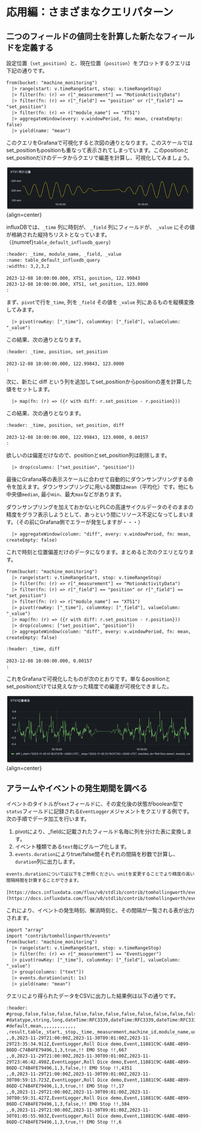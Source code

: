 # 応用編：さまざまなクエリパターン

## 二つのフィールドの値同士を計算した新たなフィールドを定義する

設定位置（`set_position`）と、現在位置（`position`）をプロットするクエリは下記の通りです。

```{code-block} flux
from(bucket: "machine_monitoring")
  |> range(start: v.timeRangeStart, stop: v.timeRangeStop)
  |> filter(fn: (r) => r["_measurement"] == "MotionActivityData")
  |> filter(fn: (r) => r["_field"] == "position" or r["_field"] == "set_position")
  |> filter(fn: (r) => r["module_name"] == "XTS1")
  |> aggregateWindow(every: v.windowPeriod, fn: mean, createEmpty: false)
  |> yield(name: "mean")
```

このクエリをGrafanaで可視化すると次図の通りとなります。このスケールではset_positionもpositionも重なって表示されてしまっています。このpositionとset_positionだけのデータからクエリで編差を計算し、可視化してみましょう。

![](assets/2023-12-14-13-30-36.png){align=center}

influxDBでは、`_time` 列に時刻が、 `_field` 列にフィールドが、 `_value` にその値が格納された縦持ちリストとなっています。（{numref}`table_default_influxdb_query`）

```{csv-table} influxDBの抽出結果
:header: _time, module_name, _field, _value
:name: table_default_influxdb_query
:widths: 3,2,3,2

2023-12-08 10:00:00.000, XTS1, position, 122.99843
2023-12-08 10:00:00.000, XTS1, set_position, 123.0000
:
```

まず、`pivot`で行を`_time`, 列を `_field` その値を `_value` 列にあるものを縦横変換してみます。

```
  |> pivot(rowKey: ["_time"], columnKey: ["_field"], valueColumn: "_value")
```

この結果、次の通りとなります。

```{csv-table}
:header: _time, position, set_position

2023-12-08 10:00:00.000, 122.99843, 123.0000
:
```

次に、新たに diff という列を追加してset_positionからpositionの差を計算した値をセットします。

```
  |> map(fn: (r) => ({r with diff: r.set_position - r.position}))
```

この結果、次の通りとなります。

```{csv-table}
:header: _time, position, set_position, diff

2023-12-08 10:00:00.000, 122.99843, 123.0000, 0.00157
:
```

欲しいのは偏差だけなので、positionとset_position列は削除します。

```
  |> drop(columns: ["set_position", "position"])
```

最後にGrafana等の表示スケールに合わせて自動的にダウンサンプリングする命令を加えます。ダウンサンプリングに用いる関数は`mean`（平均化）です。他にも中央値`median`, 最小`min`、最大`max`などがあります。

ダウンサンプリングを加えておかないとPLCの高速サイクルデータのそのままの精度をグラフ表示しようとして、あっという間にリソース不足になってしまいます。（その前にGrafana側でエラーが発生しますが・・・）

```
  |> aggregateWindow(column: "diff", every: v.windowPeriod, fn: mean, createEmpty: false)
```

これで時刻と位置偏差だけのデータになります。まとめると次のクエリとなります。

``` flux
from(bucket: "machine_monitoring")
  |> range(start: v.timeRangeStart, stop: v.timeRangeStop)
  |> filter(fn: (r) => r["_measurement"] == "MotionActivityData")
  |> filter(fn: (r) => r["_field"] == "position" or r["_field"] == "set_position")
  |> filter(fn: (r) => r["module_name"] == "XTS1")
  |> pivot(rowKey: ["_time"], columnKey: ["_field"], valueColumn: "_value")
  |> map(fn: (r) => ({r with diff: r.set_position - r.position}))
  |> drop(columns: ["set_position", "position"])
  |> aggregateWindow(column: "diff", every: v.windowPeriod, fn: mean, createEmpty: false)
```

```{csv-table}
:header: _time, diff

2023-12-08 10:00:00.000, 0.00157
:
```

これをGrafanaで可視化したものが次のとおりです。単なるpositionとset_positionだけでは見えなかった精度での編差が可視化できました。

![](assets/2023-12-14-13-32-29.png){align=center}



## アラームやイベントの発生期間を調べる

イベントのタイトルが`text`フィールドに、その変化後の状態がboolean型で`status`フィールドに記録される`EventLogger`メジャメントをクエリする例です。次の手順でデータ加工を行います。

1. pivotにより、_fieldに記載されたフィールド名毎に列を分けた表に変換します。
2. イベント種類である`text`毎にグループ化します。
3. `events.duration`によりtrue/false間それぞれの間隔を秒数で計算し、`duration`列に出力します。

```{note}
events.durationについては以下をご参照ください。unitを変更することでより精度の高い間隔時間を計算することができます。

[https://docs.influxdata.com/flux/v0/stdlib/contrib/tomhollingworth/events/duration/](https://docs.influxdata.com/flux/v0/stdlib/contrib/tomhollingworth/events/duration/)
```

これにより、イベントの発生時刻、解消時刻と、その間隔が一覧される表が出力されます。

``` flux
import "array"
import "contrib/tomhollingworth/events"
from(bucket: "machine_monitoring")
  |> range(start: v.timeRangeStart, stop: v.timeRangeStop)
  |> filter(fn: (r) => r["_measurement"] == "EventLogger")
  |> pivot(rowKey: ["_time"], columnKey: ["_field"], valueColumn: "_value")
  |> group(columns: ["text"])
  |> events.duration(unit: 1s)
  |> yield(name: "mean")
```

クエリにより得られたデータをCSVに出力した結果例は以下の通りです。

```{csv-table}
:header: 
#group,false,false,false,false,false,false,false,false,false,false,false,false,true,false
#datatype,string,long,dateTime:RFC3339,dateTime:RFC3339,dateTime:RFC3339,string,string,string,string,string,long,boolean,string,long
#default,mean,,,,,,,,,,,,,
,result,table,_start,_stop,_time,_measurement,machine_id,module_name,uuid,event_id,severity,status,text,duration
,,0,2023-11-29T21:00:00Z,2023-11-30T09:01:00Z,2023-11-29T23:35:34.911Z,EventLogger,Roll Dice demo,Event,11881C9C-6ABE-4B99-86DD-C74B4FE79496,1,3,true,!! EMO Stop !!,667
,,0,2023-11-29T21:00:00Z,2023-11-30T09:01:00Z,2023-11-29T23:46:42.498Z,EventLogger,Roll Dice demo,Event,11881C9C-6ABE-4B99-86DD-C74B4FE79496,1,3,false,!! EMO Stop !!,4351
,,0,2023-11-29T21:00:00Z,2023-11-30T09:01:00Z,2023-11-30T00:59:13.723Z,EventLogger,Roll Dice demo,Event,11881C9C-6ABE-4B99-86DD-C74B4FE79496,1,3,true,!! EMO Stop !!,17
,,0,2023-11-29T21:00:00Z,2023-11-30T09:01:00Z,2023-11-30T00:59:31.427Z,EventLogger,Roll Dice demo,Event,11881C9C-6ABE-4B99-86DD-C74B4FE79496,1,3,false,!! EMO Stop !!,384
,,0,2023-11-29T21:00:00Z,2023-11-30T09:01:00Z,2023-11-30T01:05:55.983Z,EventLogger,Roll Dice demo,Event,11881C9C-6ABE-4B99-86DD-C74B4FE79496,1,3,true,!! EMO Stop !!,6
```
